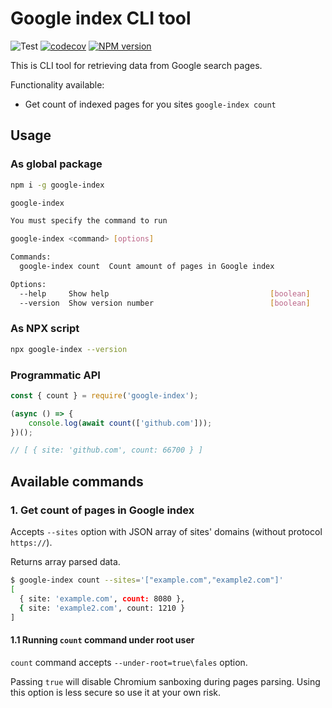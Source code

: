 # Google index CLI tool

![Test](https://github.com/rodion-arr/google-index/workflows/Test/badge.svg)
[![codecov](https://codecov.io/gh/rodion-arr/google-index/branch/main/graph/badge.svg)](https://codecov.io/gh/rodion-arr/google-index)
<span class="badge-npmversion"><a href="https://npmjs.org/package/google-index" title="View this project on NPM"><img src="https://img.shields.io/npm/v/google-index.svg" alt="NPM version" /></a></span>

This is CLI tool for retrieving data from Google search pages.

Functionality available:

- Get count of indexed pages for you sites `google-index count`

## Usage

### As global package

```bash
npm i -g google-index

google-index

You must specify the command to run

google-index <command> [options]

Commands:
  google-index count  Count amount of pages in Google index

Options:
  --help     Show help                                    [boolean]
  --version  Show version number                          [boolean]
```

### As NPX script

```bash
npx google-index --version
```

### Programmatic API

```javascript
const { count } = require('google-index');

(async () => {
    console.log(await count(['github.com']));
})();

// [ { site: 'github.com', count: 66700 } ]
```

## Available commands

### 1. Get count of pages in Google index

Accepts `--sites` option with JSON array of sites' domains (without protocol `https://`).

Returns array parsed data.

```bash
$ google-index count --sites='["example.com","example2.com"]'
[
  { site: 'example.com', count: 8080 },
  { site: 'example2.com', count: 1210 }
]
```

#### 1.1 Running `count` command under root user

`count` command accepts `--under-root=true\fales` option.

Passing `true` will disable Chromium sanboxing during pages parsing.
Using this option is less secure so use it at your own risk.
